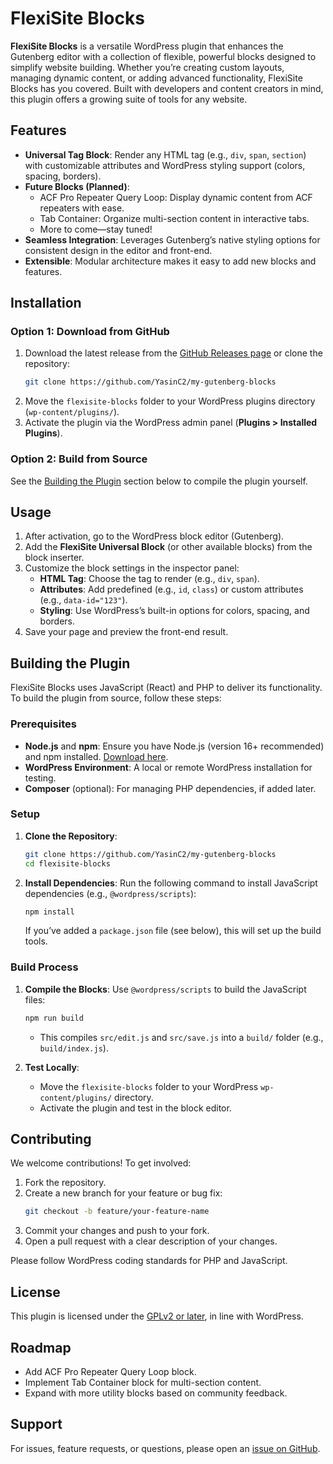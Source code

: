 # FlexiSite Blocks

**FlexiSite Blocks** is a versatile WordPress plugin that enhances the Gutenberg editor with a collection of flexible, powerful blocks designed to simplify website building. Whether you’re creating custom layouts, managing dynamic content, or adding advanced functionality, FlexiSite Blocks has you covered. Built with developers and content creators in mind, this plugin offers a growing suite of tools for any website.

## Features

- **Universal Tag Block**: Render any HTML tag (e.g., `div`, `span`, `section`) with customizable attributes and WordPress styling support (colors, spacing, borders).  
- **Future Blocks (Planned)**:  
  - ACF Pro Repeater Query Loop: Display dynamic content from ACF repeaters with ease.  
  - Tab Container: Organize multi-section content in interactive tabs.  
  - More to come—stay tuned!  
- **Seamless Integration**: Leverages Gutenberg’s native styling options for consistent design in the editor and front-end.  
- **Extensible**: Modular architecture makes it easy to add new blocks and features.

## Installation

### Option 1: Download from GitHub
1. Download the latest release from the [GitHub Releases page](https://github.com/YasinC2/my-gutenberg-blocks/releases) or clone the repository:
   ```bash
   git clone https://github.com/YasinC2/my-gutenberg-blocks
   ```
2. Move the `flexisite-blocks` folder to your WordPress plugins directory (`wp-content/plugins/`).
3. Activate the plugin via the WordPress admin panel (**Plugins > Installed Plugins**).

### Option 2: Build from Source
See the [Building the Plugin](#building-the-plugin) section below to compile the plugin yourself.

## Usage

1. After activation, go to the WordPress block editor (Gutenberg).
2. Add the **FlexiSite Universal Block** (or other available blocks) from the block inserter.
3. Customize the block settings in the inspector panel:
   - **HTML Tag**: Choose the tag to render (e.g., `div`, `span`).
   - **Attributes**: Add predefined (e.g., `id`, `class`) or custom attributes (e.g., `data-id="123"`).
   - **Styling**: Use WordPress’s built-in options for colors, spacing, and borders.
4. Save your page and preview the front-end result.

## Building the Plugin

FlexiSite Blocks uses JavaScript (React) and PHP to deliver its functionality. To build the plugin from source, follow these steps:

### Prerequisites
- **Node.js** and **npm**: Ensure you have Node.js (version 16+ recommended) and npm installed. [Download here](https://nodejs.org/).
- **WordPress Environment**: A local or remote WordPress installation for testing.
- **Composer** (optional): For managing PHP dependencies, if added later.

### Setup
1. **Clone the Repository**:
   ```bash
   git clone https://github.com/YasinC2/my-gutenberg-blocks
   cd flexisite-blocks
   ```

2. **Install Dependencies**:
   Run the following command to install JavaScript dependencies (e.g., `@wordpress/scripts`):
   ```bash
   npm install
   ```
   If you’ve added a `package.json` file (see below), this will set up the build tools.


### Build Process
1. **Compile the Blocks**:
   Use `@wordpress/scripts` to build the JavaScript files:
   ```bash
   npm run build
   ```
   - This compiles `src/edit.js` and `src/save.js` into a `build/` folder (e.g., `build/index.js`).

2. **Test Locally**:
   - Move the `flexisite-blocks` folder to your WordPress `wp-content/plugins/` directory.
   - Activate the plugin and test in the block editor.


## Contributing

We welcome contributions! To get involved:
1. Fork the repository.
2. Create a new branch for your feature or bug fix:
   ```bash
   git checkout -b feature/your-feature-name
   ```
3. Commit your changes and push to your fork.
4. Open a pull request with a clear description of your changes.

Please follow WordPress coding standards for PHP and JavaScript.

## License

This plugin is licensed under the [GPLv2 or later](https://www.gnu.org/licenses/gpl-2.0.html), in line with WordPress.

## Roadmap

- Add ACF Pro Repeater Query Loop block.  
- Implement Tab Container block for multi-section content.  
- Expand with more utility blocks based on community feedback.

## Support

For issues, feature requests, or questions, please open an [issue on GitHub](https://github.com/YasinC2/my-gutenberg-blocks/issues).


